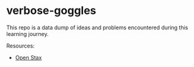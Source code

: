 # verbose-goggles

This repo is a data dump of ideas and problems encountered during this learning journey.

Resources:
- [Open Stax](https://openstax.org/details/books/elementary-algebra-2e)
